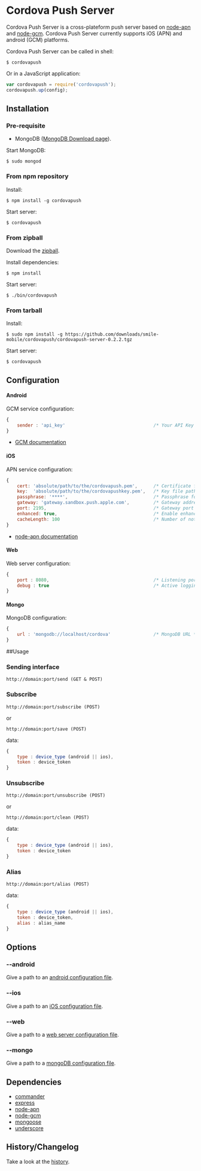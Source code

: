 # Cordova Push Server

Cordova Push Server is a cross-plateform push server based on [node-apn](https://github.com/argon/node-apn) and [node-gcm](https://github.com/ToothlessGear/node-gcm). Cordova Push Server currently supports iOS (APN) and android (GCM) platforms.

Cordova Push Server can be called in shell:
```shell
$ cordovapush
```

Or in a JavaScript application:
```js
var cordovapush = require('cordovapush');
cordovapush.up(config);
```

## Installation

### Pre-requisite

+ MongoDB ([MongoDB Download page](http://www.mongodb.org/downloads)).

Start MongoDB:
```shell
$ sudo mongod
```

### From npm repository

Install:
```shell
$ npm install -g cordovapush
```

Start server:

```shell
$ cordovapush
```

### From zipball

Download the [zipball](https://github.com/downloads/smile-mobile/cordovapush/cordovapush-server-0.2.2.zip).

Install dependencies:
```shell
$ npm install
```

Start server:

```shell
$ ./bin/cordovapush
```

### From tarball

Install:
```shell
$ sudo npm install -g https://github.com/downloads/smile-mobile/cordovapush/cordovapush-server-0.2.2.tgz
```

Start server:

```shell
$ cordovapush
```

## Configuration

#### Android

GCM service configuration:
```js
{
	sender : 'api_key'                                 /* Your API Key */
}
```
  + [GCM documentation](http://developer.android.com/guide/google/gcm/gs.html)

#### iOS

APN service configuration:
```js
{
	cert: 'absolute/path/to/the/cordovapush.pem',      /* Certificate file path */
	key:  'absolute/path/to/the/cordovapushkey.pem',   /* Key file path */
	passphrase: '****',                                /* Passphrase for the Key file */
	gateway: 'gateway.sandbox.push.apple.com',         /* Gateway address */
	port: 2195,                                        /* Gateway port */
	enhanced: true,                                    /* Enable enhanced format */
	cacheLength: 100                                   /* Number of notifications to cache */
}
```
  + [node-apn documentation](https://github.com/argon/node-apn#connecting)

#### Web

Web server configuration:
```js
{
	port : 8080,                                       /* Listening port */
	debug : true                                       /* Active logging request mode */
}
```

#### Mongo

MongoDB configuration:
```js
{
	url : 'mongodb://localhost/cordova'                /* MongoDB URL */
}
```

##Usage

### Sending interface

```
http://domain:port/send (GET & POST)
```

### Subscribe

```
http://domain:port/subscribe (POST)
```

or


```
http://domain:port/save (POST)
```

data:
```js
{
	type : device_type (android || ios),
	token : device_token
}
```

### Unsubscribe

```
http://domain:port/unsubscribe (POST)
```

or


```
http://domain:port/clean (POST)
```

data:
```js
{
	type : device_type (android || ios),
	token : device_token
}
```

### Alias

```
http://domain:port/alias (POST)
```

data:
```js
{
	type : device_type (android || ios),
	token : device_token,
	alias : alias_name
}
```

## Options

### --android

Give a path to an [android configuration file](#android).

### --ios

Give a path to an [iOS configuration file](#ios).

### --web

Give a path to a [web server configuration file](#web).

### --mongo

Give a path to a [mongoDB configuration file](#mongo).

## Dependencies

  * [commander](https://github.com/visionmedia/commander.js)
  * [express](https://github.com/visionmedia/express)
  * [node-apn](https://github.com/argon/node-apn)
  * [node-gcm](https://github.com/ToothlessGear/node-gcm)
  * [mongoose](https://github.com/LearnBoost/mongoose)
  * [underscore](https://github.com/documentcloud/underscore)


## History/Changelog

Take a look at the [history](https://github.com/smile-mobile/cordovapush/blob/master/server/HISTORY.md).
